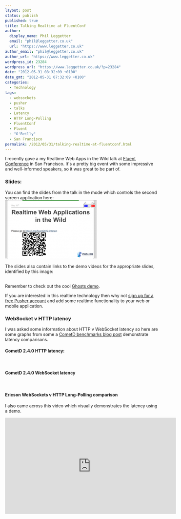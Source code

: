 ```yaml
---
layout: post
status: publish
published: true
title: Talking Realtime at FluentConf
author:
  display_name: Phil Leggetter
  email: "phil@leggetter.co.uk"
  url: "https://www.leggetter.co.uk"
author_email: "phil@leggetter.co.uk"
author_url: "https://www.leggetter.co.uk"
wordpress_id: 23284
wordpress_url: "https://www.leggetter.co.uk/?p=23284"
date: "2012-05-31 08:32:09 +0100"
date_gmt: "2012-05-31 07:32:09 +0100"
categories:
  - Technology
tags:
  - websockets
  - pusher
  - talks
  - Latency
  - HTTP Long-Polling
  - FluentConf
  - Fluent
  - "O'Reilly"
  - San Francisco
permalink: /2012/05/31/talking-realtime-at-fluentconf.html
---
```


<p>I recently gave a my Realtime Web Apps in the Wild talk at <a href="http://fluentconf.com">Fluent Conference</a> in San Francisco. It's a pretty big event with some impressive and well-informed speakers, so it was great to be part of.</p>
<h3>Slides:</h3>
<p>You can find the slides from the talk in the mode which controls the second screen application here:<br />
<a href="/pres/fluent2012/pres/?a71b8d8b7eef0ef6d98c"><img src="/wp-content/uploads/2012/05/rtwaw_slides-300x191.png" alt="" title="Realtime Web Apps in the Whild" width="300" height="191" class="aligncenter size-medium wp-image-23297" /></a></p>
<p>The slides also contain links to the demo videos for the appropriate slides, identified by this image:<br />
<img src="/pres/assets/images/tv.png" alt="" /></p>
<p>Remember to check out the cool <a href="http://ghosts.herokuapp.com">Ghosts demo</a>.</p>
<p>If you are interested in this realtime technology then why not <a href="http://pusher.com/signup">sign up for a free Pusher account</a> and add some realtime functionality to your web or mobile application.</p>
<h3>WebSocket v HTTP latency</h3>
<p>I was asked some information about HTTP v WebSocket latency so here are some graphs from some a <a href="http://webtide.intalio.com/2011/09/cometd-2-4-0-websocket-benchmarks/">CometD benchmarks blog post</a> demonstrate latency comparisons.</p>
<h4>CometD 2.4.0 HTTP latency:</h4>
<p><img src="http://webtide.intalio.com/wp-content/uploads/2011/09/http.png" alt="" /></p>
<h4>CometD 2.4.0 WebSocket latency</h4>
<p><img src="http://webtide.intalio.com/wp-content/uploads/2011/09/websocket.png" alt="" /></p>
<h4>Ericson WebSockets v HTTP Long-Polling comparison</h4>
<p>I also came across this video which visually demonstrates the latency using a demo.</p>
<p><iframe width="560" height="315" src="http://www.youtube.com/embed/Z897fkPn7Rw" frameborder="0" allowfullscreen></iframe></p>
